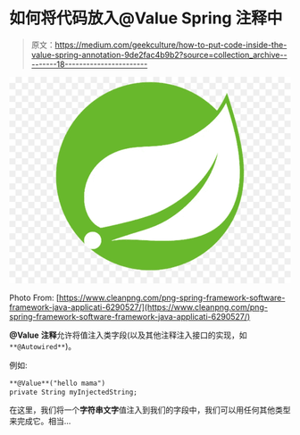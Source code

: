 # 如何将代码放入@Value Spring 注释中

> 原文：<https://medium.com/geekculture/how-to-put-code-inside-the-value-spring-annotation-9de2fac4b9b2?source=collection_archive---------18----------------------->

![](img/d44ff1ee640325d957e0c46615101e92.png)

Photo From: [https://www.cleanpng.com/png-spring-framework-software-framework-java-applicati-6290527/](https://www.cleanpng.com/png-spring-framework-software-framework-java-applicati-6290527/)

**@Value** **注释**允许将值注入类字段(以及其他注释注入接口的实现，如`**@Autowired**`)。

例如:

```
**@Value**("hello mama")
private String myInjectedString;
```

在这里，我们将一个**字符串文字**值注入到我们的字段中，我们可以用任何其他类型来完成它。相当…